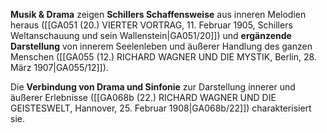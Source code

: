 
**Musik & Drama** zeigen **Schillers Schaffensweise** aus inneren Melodien heraus ([[GA051 (20.) VIERTER VORTRAG, 11. Februar 1905, Schillers Weltanschauung und sein Wallenstein|GA051/20]]) und **ergänzende Darstellung** von innerem Seelenleben und äußerer Handlung des ganzen Menschen ([[GA055 (12.) RICHARD WAGNER UND DIE MYSTIK, Berlin, 28. März 1907|GA055/12]]).

Die **Verbindung von Drama und Sinfonie** zur Darstellung innerer und äußerer Erlebnisse ([[GA068b (22.) RICHARD WAGNER UND DIE GEISTESWELT, Hannover, 25. Februar 1908|GA068b/22]]) charakterisiert sie.
